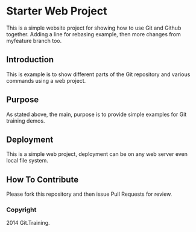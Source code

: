 # Starter Web Project

This is a simple website project for showing
how to use Git and Github together. Adding a line for rebasing example, then
more changes from myfeature branch too.

## Introduction

This is example is to show different parts of the Git repository and various
commands using a web project.

## Purpose

As stated above, the main, purpose is to
provide simple examples for Git training demos.

## Deployment

This is a simple web project, deployment
can be on any web server even local
file system.

## How To Contribute

Please fork this repository and then issue Pull Requests for
review.

### Copyright

2014 Git.Training.
